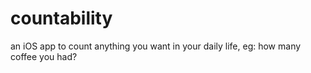 countability
============

an iOS app to count anything you want in your daily life, eg: how many coffee you had?

